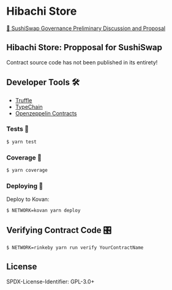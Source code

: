 # Hibachi Store

[🍣 SushiSwap Governance Preliminary Discussion and Proposal](https://forum.sushiswapclassic.org/t/hibachi-store-lottery-based-arbitrage-payouts-for-incentivizing-lps-and-volume/2020)

## Hibachi Store: Propposal for SushiSwap

Contract source code has not been published in its entirety!

## Developer Tools 🛠️

- [Truffle](https://trufflesuite.com/)
- [TypeChain](https://github.com/ethereum-ts/TypeChain)
- [Openzeppelin Contracts](https://openzeppelin.com/contracts/)

### Tests 🔮

```bash
$ yarn test
```

### Coverage 🧰

```bash
$ yarn coverage
```

### Deploying 🛫

Deploy to Kovan:

```bash
$ NETWORK=kovan yarn deploy
```

## Verifying Contract Code 🎛

```bash
$ NETWORK=rinkeby yarn run verify YourContractName
```

## License

SPDX-License-Identifier: GPL-3.0+
